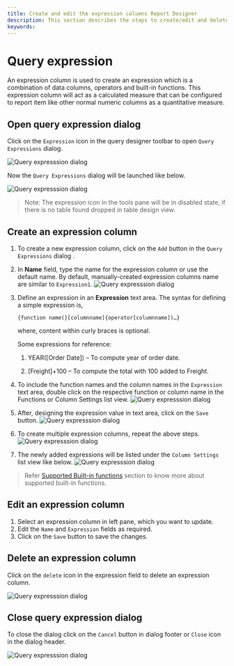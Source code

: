 ```yaml
---
title: Create and edit the expression columns Report Designer
description: This section describes the steps to create/edit and delete an expression columns with Expression Designer
keywords: 
---
```


# Query expression

An expression column is used to create an expression which is a combination of data columns, operators and built-in functions. This expression column will act as a calculated measure that can be configured to report item like other normal numeric columns as a quantitative measure.

## Open query expression dialog

Click on the `Expression` icon in the query designer toolbar to open `Query Expressions` dialog.

![Query expresssion dialog](/static/assets/on-premise/images/report-designer/transforming-data/configuring-expression-columns/query-expression-icon.png)

Now the `Query Expressions` dialog will be launched like below.

![Query expresssion dialog](/static/assets/on-premise/images/report-designer/transforming-data/configuring-expression-columns/query-expression-dialog.png)

> Note: The expression icon in the tools pane will be in disabled state, if there is no table found dropped in table design view.

## Create an expression column

1. To create a new expression column, click on the `Add` button in the `Query Expressions` dialog .
2. In **Name** field, type the name for the expression column or use the default name. By default, manually-created expression columns name are similar to `Expression1`.
  ![Query expresssion dialog](/static/assets/on-premise/images/report-designer/transforming-data/configuring-expression-columns/expression-name-field.png)
3. Define an expression in an **Expression** text area. The syntax for defining a simple expression is,

   `{function name(}[columnname]{operator[columnname])…}`

      where, content within curly braces is optional.

      Some expressions for reference:

      1. YEAR([Order Date]) – To compute year of order date.

      2. [Freight]+100 – To compute the total with 100 added to Freight.
4. To include the function names and the column names in the `Expression` text area, double click on the respective function or column name in the Functions or Column Settings list view.
![Query expresssion dialog](/static/assets/on-premise/images/report-designer/transforming-data/configuring-expression-columns/list-view.png)
5. After, designing the expression value in text area, click on the `Save` button.
![Query expresssion dialog](/static/assets/on-premise/images/report-designer/transforming-data/configuring-expression-columns/save-expression.png)
6. To create multiple expression columns, repeat the above steps.
![Query expresssion dialog](/static/assets/on-premise/images/report-designer/transforming-data/configuring-expression-columns/create-multiple-expression.png)
7. The newly added expressions will be listed under the `Column Settings` list view like below.
![Query expresssion dialog](/static/assets/on-premise/images/report-designer/transforming-data/configuring-expression-columns/expressions-listed-in-list-view.png)

> Refer [Supported Built-in functions](/designer-guide/report-designer/transforming-data/supported-functions-in-query-expression/) section to know more about supported built-in functions.
## Edit an expression column

1. Select an expression column in left pane, which you want to update.
2. Edit the `Name` and `Expression` fields as required.
3. Click on the `Save` button to save the changes.

## Delete an expression column

Click on the `delete` icon in the expression field to delete an expression column.

![Query expresssion dialog](/static/assets/on-premise/images/report-designer/transforming-data/configuring-expression-columns/delete-expression.png)

## Close query expression dialog

To close the dialog click on the `Cancel` button in dialog footer or `Close` icon in the dialog header.

![Query expresssion dialog](/static/assets/on-premise/images/report-designer/transforming-data/configuring-expression-columns/close-query-expression-dialog.png)
